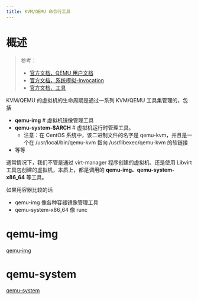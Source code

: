 ```yaml
---
title: KVM/QEMU 命令行工具
---
```


# 概述

> 参考：
> - [官方文档，QEMU 用户文档](https://www.qemu.org/docs/master/system/qemu-manpage.html)
> - [官方文档，系统模拟-Invocation](https://www.qemu.org/docs/master/system/invocation.html)
> - [官方文档，工具](https://www.qemu.org/docs/master/tools/index.html)

KVM/QEMU 的虚拟机的生命周期是通过一系列 KVM/QEMU 工具集管理的，包括

- **qemu-img** # 虚拟机镜像管理工具
- **qemu-system-$ARCH** # 虚拟机运行时管理工具。
  - 注意：在 CentOS 系统中，该二进制文件的名字是 qemu-kvm，并且是一个在 /usr/local/bin/qemu-kvm 指向 /usr/libexec/qemu-kvm 的软链接
- 等等

通常情况下，我们不管是通过 virt-manager 程序创建的虚拟机、还是使用 Libvirt 工具包创建的虚拟机，本质上，都是调用的 **qemu-img、qemu-system-x86_64** 等工具。

如果用容器比较的话

- qemu-img 像各种容器镜像管理工具
- qemu-system-x86_64 像 runc

# qemu-img

[qemu-img](/docs/IT学习笔记/10.云原生/1.2.实现虚拟化的工具/KVM_QEMU/KVM_QEMU%20命令行工具/qemu-img.md)

# qemu-system

[qemu-system](/docs/IT学习笔记/10.云原生/1.2.实现虚拟化的工具/KVM_QEMU/KVM_QEMU%20命令行工具/qemu-system.md)
